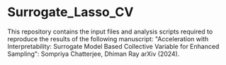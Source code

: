 # Surrogate_Lasso_CV
This repository contains the input files and analysis scripts required to reproduce the results of the following manuscript: "Acceleration with Interpretability: Surrogate Model Based Collective Variable for Enhanced Sampling": Sompriya Chatterjee, Dhiman Ray arXiv (2024).
